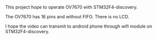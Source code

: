 This project hope to operate OV7670 with STM32F4-discovery.

The OV7670 has 16 pins and without FIFO. There is no LCD.

I hope the video can transmit to android phone through wifi module on STM32F4-discovery.
